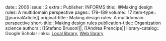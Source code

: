 date:: 2006
issue:: 2
extra:: Publisher: INFORMS
title:: @Making design rules: A multidomain perspective
pages:: 179–189
volume:: 17
item-type:: [[journalArticle]]
original-title:: Making design rules: A multidomain perspective
short-title:: Making design rules
publication-title:: Organization science
authors:: [[Stefano Brusoni]], [[Andrea Prencipe]]
library-catalog:: Google Scholar
links:: [Local library](zotero://select/library/items/8KQFMNC9), [Web library](https://www.zotero.org/users/6520516/items/8KQFMNC9)
